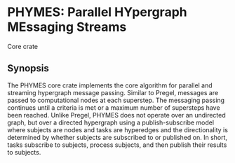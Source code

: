 # PHYMES: Parallel HYpergraph MEssaging Streams

Core crate

<!--- ANCHOR: synopsis --->

## Synopsis

The PHYMES core crate implements the core algorithm for parallel and streaming hypergraph message passing. Similar to Pregel, messages are passed to computational nodes at each superstep. The messaging passing continues until a criteria is met or a maximum number of supersteps have been reached. Unlike Pregel, PHYMES does not operate over an undirected graph, but over a directed hypergraph using a publish-subscribe model where subjects are nodes and tasks are hyperedges and the directionality is determined by whether subjects are subscribed to or published on. In short, tasks subscribe to subjects, process subjects, and then publish their results to subjects.

<!--- ANCHOR_END: synopsis --->
